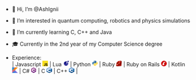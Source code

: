 - 👋 Hi, I’m @AshIgnii
- 👀 I’m interested in quantum computing, robotics and physics simulations
- 🌱 I’m currently learning C, C++ and Java 
- 🎓 Currently in the 2nd year of my Computer Science degree

- Experience: <br>
      |
      Javascript [<img src="./icons/js.png" width=15 height=15>](https://wikipedia.org/wiki/JavaScript) |
      Lua [<img src="./icons/lua.png" width=15 height=15>](https://www.lua.org/) |
      Python [<img src="./icons/python.png" width=15 height=15>](https://www.python.org/) |
      Ruby [<img src="./icons/ruby.png" width=15 height=15>](https://ruby-lang.org) |
      Ruby on Rails [<img src="./icons/rubyonrails.png" width=15 height=15>](https://rubyonrails.org/) |
      Kotlin [<img src="./icons/kotlin.png" width=15 height=15>](https://kotlinlang.org/) |
      C# [<img src="./icons/csharp.png" width=15 height=15>](https://wikipedia.org/wiki/C_Sharp) |
      C [<img src="./icons/c.png" width=15 height=15>](https://en.wikipedia.org/wiki/C_(programming_language)) |
      C++ [<img src="./icons/cplusplus.png" width=15 height=15>](https://wikipedia.org/wiki/C%2B%2B) |
  
[//]: <> (<img src="https://raw.githubusercontent.com/AshIgnii/AshIgnii/main/main.svg"/>)

  	
